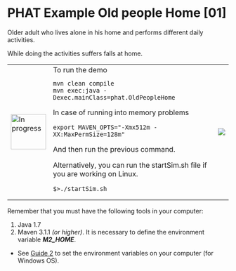 # PHAT Example Old people Home [01]
Older adult who lives alone in his home and performs different daily activities.

While doing the activities suffers falls at home.

<table style="border:none;">
    <tr>
        <td>
            <img height="80" width="80" src="https://github.com/mfcardenas/phat_examples/blob/master/img/in_progress.png" title="In progress"/>
        </td>
    <td>  
To run the demo

```
mvn clean compile
mvn exec:java -Dexec.mainClass=phat.OldPeopleHome
```
In case of running into memory problems
```
export MAVEN_OPTS="-Xmx512m -XX:MaxPermSize=128m"
```
And then run the previous command.

Alternatively, you can run the startSim.sh file if you are working on Linux.
```
$>./startSim.sh
```
 </td>
    <td>
        <img src="https://github.com/mfcardenas/phat_example_oph01/blob/master/img/img_older_people_home.png" />
    </td>
</tr>
</table>

Remember that you must have the following tools in your computer:

1. Java 1.7
2. Maven 3.1.1 <i>(or higher)</i>. It is necessary to define the environment variable <i><b>M2_HOME</b></i>.

[Guide 2]: http://grasia.fdi.ucm.es/aide/software/2016/01/22/path.html
- See [Guide 2] to set the environment variables on your computer (for Windows OS).

